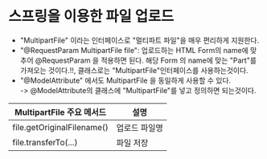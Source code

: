 __스프링을 이용한 파일 업로드__
===============================
- "MultipartFile" 이라는 인터페이스로 "멀티파트 파일"을 매우 편리하게 지원한다.
- "@RequestParam MultipartFile file": 업로드하는 HTML Form의 name에 맞추어 @RequestParam 을 적용하면 된다. 해당 Form 의 name에 맞는 "Part"를 가져오는 것이다.!!, 클래스로는 "MultipartFile"인터페이스를 사용하는것이다.  
- "@ModelAttribute" 에서도 MultipartFile 을 동일하게 사용할 수 있다.      
-> @ModelAttribute의 클래스에 "MultipartFile"를 넣고 정의하면 되는것이다.

 |MultipartFile 주요 메서드|설명|
 |-----------|-------------------|
 |file.getOriginalFilename()|업로드 파일명|
 |file.transferTo(...)|파일 저장|





